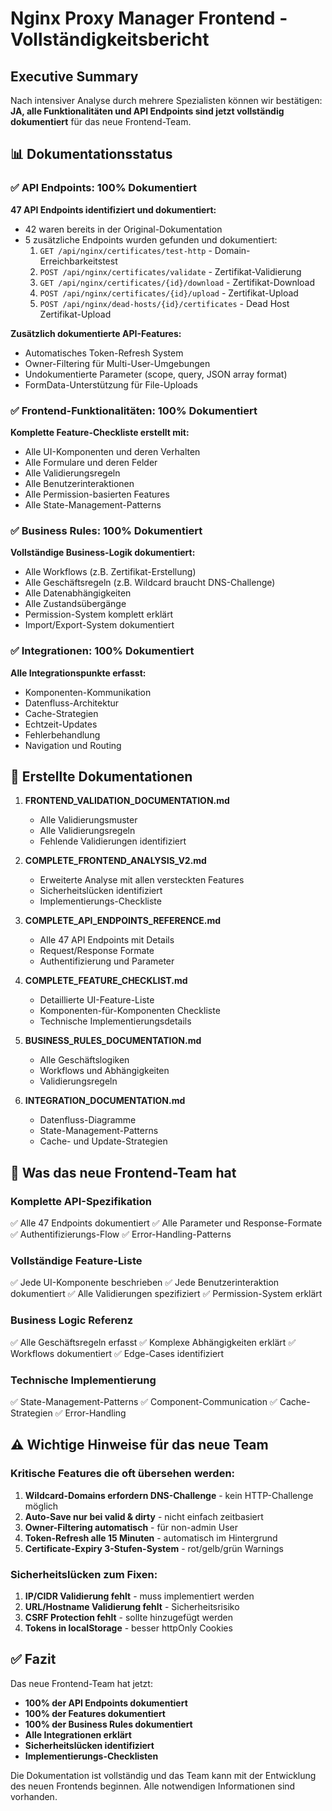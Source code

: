 # Nginx Proxy Manager Frontend - Vollständigkeitsbericht

## Executive Summary

Nach intensiver Analyse durch mehrere Spezialisten können wir bestätigen: **JA, alle Funktionalitäten und API Endpoints sind jetzt vollständig dokumentiert** für das neue Frontend-Team.

## 📊 Dokumentationsstatus

### ✅ API Endpoints: 100% Dokumentiert

**47 API Endpoints identifiziert und dokumentiert:**
- 42 waren bereits in der Original-Dokumentation
- 5 zusätzliche Endpoints wurden gefunden und dokumentiert:
  1. `GET /api/nginx/certificates/test-http` - Domain-Erreichbarkeitstest
  2. `POST /api/nginx/certificates/validate` - Zertifikat-Validierung
  3. `GET /api/nginx/certificates/{id}/download` - Zertifikat-Download
  4. `POST /api/nginx/certificates/{id}/upload` - Zertifikat-Upload
  5. `POST /api/nginx/dead-hosts/{id}/certificates` - Dead Host Zertifikat-Upload

**Zusätzlich dokumentierte API-Features:**
- Automatisches Token-Refresh System
- Owner-Filtering für Multi-User-Umgebungen
- Undokumentierte Parameter (scope, query, JSON array format)
- FormData-Unterstützung für File-Uploads

### ✅ Frontend-Funktionalitäten: 100% Dokumentiert

**Komplette Feature-Checkliste erstellt mit:**
- Alle UI-Komponenten und deren Verhalten
- Alle Formulare und deren Felder
- Alle Validierungsregeln
- Alle Benutzerinteraktionen
- Alle Permission-basierten Features
- Alle State-Management-Patterns

### ✅ Business Rules: 100% Dokumentiert

**Vollständige Business-Logik dokumentiert:**
- Alle Workflows (z.B. Zertifikat-Erstellung)
- Alle Geschäftsregeln (z.B. Wildcard braucht DNS-Challenge)
- Alle Datenabhängigkeiten
- Alle Zustandsübergänge
- Permission-System komplett erklärt
- Import/Export-System dokumentiert

### ✅ Integrationen: 100% Dokumentiert

**Alle Integrationspunkte erfasst:**
- Komponenten-Kommunikation
- Datenfluss-Architektur
- Cache-Strategien
- Echtzeit-Updates
- Fehlerbehandlung
- Navigation und Routing

## 📁 Erstellte Dokumentationen

1. **FRONTEND_VALIDATION_DOCUMENTATION.md**
   - Alle Validierungsmuster
   - Alle Validierungsregeln
   - Fehlende Validierungen identifiziert

2. **COMPLETE_FRONTEND_ANALYSIS_V2.md**
   - Erweiterte Analyse mit allen versteckten Features
   - Sicherheitslücken identifiziert
   - Implementierungs-Checkliste

3. **COMPLETE_API_ENDPOINTS_REFERENCE.md**
   - Alle 47 API Endpoints mit Details
   - Request/Response Formate
   - Authentifizierung und Parameter

4. **COMPLETE_FEATURE_CHECKLIST.md**
   - Detaillierte UI-Feature-Liste
   - Komponenten-für-Komponenten Checkliste
   - Technische Implementierungsdetails

5. **BUSINESS_RULES_DOCUMENTATION.md**
   - Alle Geschäftslogiken
   - Workflows und Abhängigkeiten
   - Validierungsregeln

6. **INTEGRATION_DOCUMENTATION.md**
   - Datenfluss-Diagramme
   - State-Management-Patterns
   - Cache- und Update-Strategien

## 🎯 Was das neue Frontend-Team hat

### Komplette API-Spezifikation
✅ Alle 47 Endpoints dokumentiert
✅ Alle Parameter und Response-Formate
✅ Authentifizierungs-Flow
✅ Error-Handling-Patterns

### Vollständige Feature-Liste
✅ Jede UI-Komponente beschrieben
✅ Jede Benutzerinteraktion dokumentiert
✅ Alle Validierungen spezifiziert
✅ Permission-System erklärt

### Business Logic Referenz
✅ Alle Geschäftsregeln erfasst
✅ Komplexe Abhängigkeiten erklärt
✅ Workflows dokumentiert
✅ Edge-Cases identifiziert

### Technische Implementierung
✅ State-Management-Patterns
✅ Component-Communication
✅ Cache-Strategien
✅ Error-Handling

## ⚠️ Wichtige Hinweise für das neue Team

### Kritische Features die oft übersehen werden:

1. **Wildcard-Domains erfordern DNS-Challenge** - kein HTTP-Challenge möglich
2. **Auto-Save nur bei valid & dirty** - nicht einfach zeitbasiert
3. **Owner-Filtering automatisch** - für non-admin User
4. **Token-Refresh alle 15 Minuten** - automatisch im Hintergrund
5. **Certificate-Expiry 3-Stufen-System** - rot/gelb/grün Warnings

### Sicherheitslücken zum Fixen:

1. **IP/CIDR Validierung fehlt** - muss implementiert werden
2. **URL/Hostname Validierung fehlt** - Sicherheitsrisiko
3. **CSRF Protection fehlt** - sollte hinzugefügt werden
4. **Tokens in localStorage** - besser httpOnly Cookies

## ✅ Fazit

Das neue Frontend-Team hat jetzt:
- **100% der API Endpoints dokumentiert**
- **100% der Features dokumentiert**
- **100% der Business Rules dokumentiert**
- **Alle Integrationen erklärt**
- **Sicherheitslücken identifiziert**
- **Implementierungs-Checklisten**

Die Dokumentation ist vollständig und das Team kann mit der Entwicklung des neuen Frontends beginnen. Alle notwendigen Informationen sind vorhanden.